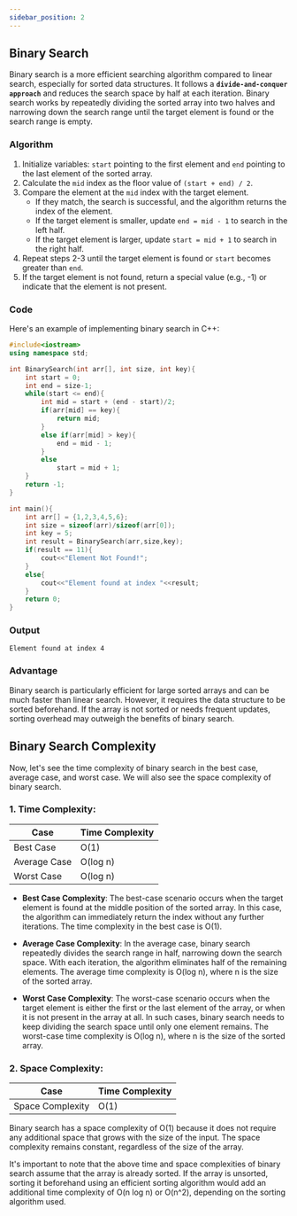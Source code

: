 ```yaml
---
sidebar_position: 2
---
```


## Binary Search
Binary search is a more efficient searching algorithm compared to linear search, especially for sorted data structures. It follows a **`divide-and-conquer approach`** and reduces the search space by half at each iteration. Binary search works by repeatedly dividing the sorted array into two halves and narrowing down the search range until the target element is found or the search range is empty.

### Algorithm
1. Initialize variables: `start` pointing to the first element and `end` pointing to the last element of the sorted array.
2. Calculate the `mid` index as the floor value of `(start + end) / 2`.
3. Compare the element at the `mid` index with the target element.
   - If they match, the search is successful, and the algorithm returns the index of the element.
   - If the target element is smaller, update `end = mid - 1` to search in the left half.
   - If the target element is larger, update `start = mid + 1` to search in the right half.
4. Repeat steps 2-3 until the target element is found or `start` becomes greater than `end`.
5. If the target element is not found, return a special value (e.g., -1) or indicate that the element is not present.

### Code
Here's an example of implementing binary search in C++:

```cpp title=c++
#include<iostream>
using namespace std;

int BinarySearch(int arr[], int size, int key){
    int start = 0;
    int end = size-1;
    while(start <= end){
        int mid = start + (end - start)/2;
        if(arr[mid] == key){
            return mid;
        }
        else if(arr[mid] > key){
            end = mid - 1;
        }
        else
            start = mid + 1;
    }
    return -1;
}

int main(){
    int arr[] = {1,2,3,4,5,6};
    int size = sizeof(arr)/sizeof(arr[0]);
    int key = 5;
    int result = BinarySearch(arr,size,key);
    if(result == 11){
        cout<<"Element Not Found!";
    }
    else{
        cout<<"Element found at index "<<result;
    }
    return 0;
}
```

### Output
```
Element found at index 4
```

### Advantage
Binary search is particularly efficient for large sorted arrays and can be much faster than linear search. However, it requires the data structure to be sorted beforehand. If the array is not sorted or needs frequent updates, sorting overhead may outweigh the benefits of binary search.


## Binary Search Complexity
Now, let's see the time complexity of binary search in the best case, average case, and worst case. We will also see the space complexity of binary search.

### 1. Time Complexity:

| Case        | Time Complexity |
|-------------|-----------------|
| Best Case   | O(1)            |
| Average Case| O(log n)        |
| Worst Case  | O(log n)        |

- **Best Case Complexity**: The best-case scenario occurs when the target element is found at the middle position of the sorted array. In this case, the algorithm can immediately return the index without any further iterations. The time complexity in the best case is O(1).

- **Average Case Complexity**: In the average case, binary search repeatedly divides the search range in half, narrowing down the search space. With each iteration, the algorithm eliminates half of the remaining elements. The average time complexity is O(log n), where n is the size of the sorted array.

- **Worst Case Complexity**: The worst-case scenario occurs when the target element is either the first or the last element of the array, or when it is not present in the array at all. In such cases, binary search needs to keep dividing the search space until only one element remains. The worst-case time complexity is O(log n), where n is the size of the sorted array.

### 2. Space Complexity:

| Case               | Time Complexity |
|--------------------|-----------------|
| Space Complexity   |        O(1)     |

Binary search has a space complexity of O(1) because it does not require any additional space that grows with the size of the input. The space complexity remains constant, regardless of the size of the array.

It's important to note that the above time and space complexities of binary search assume that the array is already sorted. If the array is unsorted, sorting it beforehand using an efficient sorting algorithm would add an additional time complexity of O(n log n) or O(n^2), depending on the sorting algorithm used.